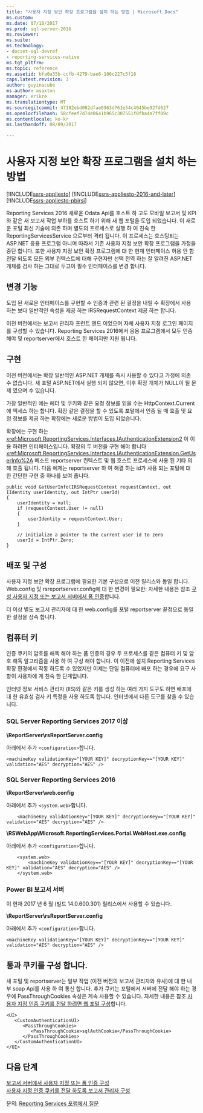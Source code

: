 ```yaml
---
title: "사용자 지정 보안 확장 프로그램을 설치 하는 방법 | Microsoft Docs"
ms.custom: 
ms.date: 07/10/2017
ms.prod: sql-server-2016
ms.reviewer: 
ms.suite: 
ms.technology:
- docset-sql-devref
- reporting-services-native
ms.tgt_pltfrm: 
ms.topic: reference
ms.assetid: bfa0a35b-ccfb-4279-bae6-106c227c5f16
caps.latest.revision: 3
author: guyinacube
ms.author: asaxton
manager: erikre
ms.translationtype: MT
ms.sourcegitcommit: 47182ebd082dfae0963d761e54c4045be927d627
ms.openlocfilehash: 58cfeef7d74e0641b965c307551f0fba4a7ff09c
ms.contentlocale: ko-kr
ms.lasthandoff: 08/09/2017

---
```


# <a name="how-to-install-custom-security-extensions"></a>사용자 지정 보안 확장 프로그램을 설치 하는 방법

[!INCLUDE[ssrs-appliesto](../../../includes/ssrs-appliesto.md)] [!INCLUDE[ssrs-appliesto-2016-and-later](../../../includes/ssrs-appliesto-2016-and-later.md)] [!INCLUDE[ssrs-appliesto-pbirsi](../../../includes/ssrs-appliesto-pbirs.md)]

Reporting Services 2016 새로운 Odata Api를 호스트 하 고도 모바일 보고서 및 KPI와 같은 새 보고서 작업 부하를 호스트 하기 위해 새 웹 포털을 도입 되었습니다. 이 새로운 포털 최신 기술에 의존 하며 별도의 프로세스로 실행 하 여 친숙 한 ReportingServicesService 으로부터 격리 됩니다. 이 프로세스는 호스팅되는 ASP.NET 응용 프로그램 아니며 따라서 기존 사용자 지정 보안 확장 프로그램을 가정을 중단 합니다. 또한 사용자 지정 보안 확장 프로그램에 대 한 현재 인터페이스 허용 안 함 전달 되도록 모든 외부 컨텍스트에 대해 구현자만 선택 전역 하는 잘 알려진 ASP.NET 개체를 검사 하는 그대로 두고이 필수 인터페이스를 변경 합니다.

## <a name="what-changed"></a>변경 기능

도입 된 새로운 인터페이스를 구현할 수 인증과 관련 된 결정을 내릴 수 확장에서 사용 하는 보다 일반적인 속성을 제공 하는 IRSRequestContext 제공 하는 합니다.

이전 버전에서는 보고서 관리자 프런트 엔드 이었으며 자체 사용자 지정 로그인 페이지를 구성할 수 있습니다. Reporting Services 2016에서 응용 프로그램에서 모두 인증 해야 및 reportserver에서 호스트 한 페이지만 지원 됩니다.

## <a name="implementation"></a>구현

이전 버전에서는 확장 일반적인 ASP.NET 개체를 즉시 사용할 수 있다고 가정에 의존 수 없습니다. 새 포털 ASP.NET에서 실행 되지 않으면, 이후 확장 개체가 NULL이 될 문제 였으며 수 있습니다.

가장 일반적인 예는 헤더 및 쿠키와 같은 요청 정보를 읽을 수는 HttpContext.Current에 액세스 하는 합니다. 확장 같은 결정을 할 수 있도록 포털에서 인증 될 때 호출 및 요청 정보를 제공 하는 확장에는 새로운 방법이 도입 되었습니다. 

확장에는 구현 하는 <xref:Microsoft.ReportingServices.Interfaces.IAuthenticationExtension2> 이 이용 하려면 인터페이스입니다. 확장의 두 버전을 구현 해야 합니다 <xref:Microsoft.ReportingServices.Interfaces.IAuthenticationExtension.GetUserInfo%2A> 메소드 reportserver 컨텍스트 및 웹 호스트 프로세스에 사용 된 기타 의해 호출 됩니다. 다음 예제는 reportserver 하 여 해결 하는 id가 사용 되는 포털에 대 한 간단한 구현 중 하나를 보여 줍니다.

``` 
public void GetUserInfo(IRSRequestContext requestContext, out IIdentity userIdentity, out IntPtr userId)
{
    userIdentity = null;
    if (requestContext.User != null)
    {
        userIdentity = requestContext.User;
    }

    // initialize a pointer to the current user id to zero
    userId = IntPtr.Zero;
}
```

## <a name="deployment-and-configuration"></a>배포 및 구성

사용자 지정 보안 확장 프로그램에 필요한 기본 구성으로 이전 릴리스와 동일 합니다. Web.config 및 rsreportserver.config에 대 한 변경이 필요한: 자세한 내용은 참조 [구성 사용자 지정 또는 보고서 서버에서 폼 인증](../../../reporting-services/security/configure-custom-or-forms-authentication-on-the-report-server.md)합니다.

더 이상 별도 보고서 관리자에 대 한 web.config를 포털 reportserver 끝점으로 동일한 설정을 상속 합니다.

## <a name="machine-keys"></a>컴퓨터 키

인증 쿠키의 암호를 해독 해야 하는 폼 인증의 경우 두 프로세스를 같은 컴퓨터 키 및 암호 해독 알고리즘을 사용 하 여 구성 해야 합니다. 이 이전에 설치 Reporting Services 확장 환경에서 작동 하도록 수 있었지만 이제는 단일 컴퓨터에 배포 하는 경우에 요구 사항이 사용자에 게 친숙 한 단계입니다.

인터넷 정보 서비스 관리자 (IIS)와 같은 키를 생성 하는 여러 가지 도구도 하면 배포에 대 한 유효성 검사 키 특정을 사용 하도록 합니다. 인터넷에서 다른 도구를 찾을 수 있습니다.

### <a name="sql-server-reporting-services-2017-and-later"></a>SQL Server Reporting Services 2017 이상

**\ReportServer\rsReportServer.config**

아래에서 추가 `<configuration>`합니다.

```
<machineKey validationKey="[YOUR KEY]" decryptionKey=="[YOUR KEY]" validation="AES" decryption="AES" />
```

### <a name="sql-server-reporting-services-2016"></a>SQL Server Reporting Services 2016

**\ReportServer\web.config**

아래에서 추가 `<system.web>`합니다.
    
```
    <machineKey validationKey="[YOUR KEY]" decryptionKey=="[YOUR KEY]" validation="AES" decryption="AES" />
```

**\RSWebApp\Microsoft.ReportingServices.Portal.WebHost.exe.config**

아래에서 추가 `<configuration>`합니다.

```
    <system.web>
        <machineKey validationKey=="[YOUR KEY]" decryptionKey=="[YOUR KEY]" validation="AES" decryption="AES" />
    </system.web>
```

### <a name="power-bi-report-server"></a>Power BI 보고서 서버

이 현재 2017 년 6 월 (빌드 14.0.600.301) 릴리스에서 사용할 수 있습니다.

**\ReportServer\rsReportServer.config**

아래에서 추가 `<configuration>`합니다.

```
<machineKey validationKey="[YOUR KEY]" decryptionKey=="[YOUR KEY]" validation="AES" decryption="AES" />
```

## <a name="configure-passthrough-cookies"></a>통과 쿠키를 구성 합니다.

새 포털 및 reportserver는 일부 작업 (이전 버전의 보고서 관리자와 유사)에 대 한 내부 soap Api를 사용 하 여 통신 합니다. 추가 쿠키는 포털에서 서버에 전달 해야 하는 경우에 PassThroughCookies 속성은 계속 사용할 수 있습니다. 자세한 내용은 참조 [사용자 지정 인증 쿠키를 전달 하려면 웹 포털 구성](../../../reporting-services/security/configure-the-web-portal-to-pass-custom-authentication-cookies.md)합니다.

```
<UI>
   <CustomAuthenticationUI>
      <PassThroughCookies>
         <PassThroughCookie>sqlAuthCookie</PassThroughCookie>
      </PassThroughCookies>
   </CustomAuthenticationUI>
</UI>
```

## <a name="next-steps"></a>다음 단계

[보고서 서버에서 사용자 지정 또는 폼 인증 구성](../../../reporting-services/security/configure-custom-or-forms-authentication-on-the-report-server.md)  
[사용자 지정 인증 쿠키를 전달 하도록 보고서 관리자 구성](https://msdn.microsoft.com/library/ms345241(v=sql.120).aspx)

문의: [Reporting Services 포럼에서 질문](http://go.microsoft.com/fwlink/?LinkId=620231)
